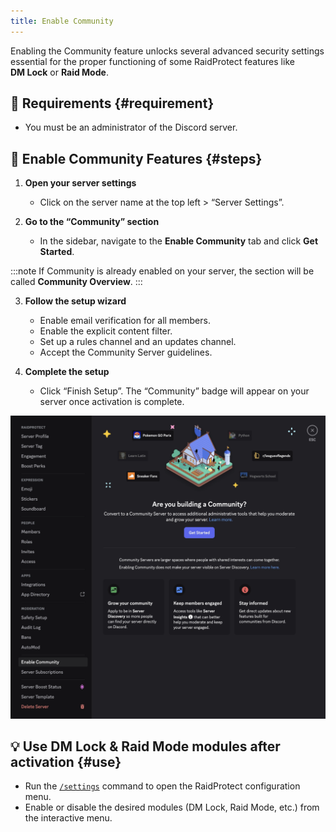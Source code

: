 ```yaml
---
title: Enable Community
---
```


Enabling the Community feature unlocks several advanced security settings essential for the proper functioning of some RaidProtect features like **DM Lock** or **Raid Mode**.

## 🚦 Requirements {#requirement}

- You must be an administrator of the Discord server.

## 🚩 Enable Community Features {#steps}

1. **Open your server settings**
   - Click on the server name at the top left > “Server Settings”.

2. **Go to the “Community” section**
   - In the sidebar, navigate to the **Enable Community** tab and click **Get Started**.

:::note
If Community is already enabled on your server, the section will be called **Community Overview**.
:::

3. **Follow the setup wizard**
   - Enable email verification for all members.
   - Enable the explicit content filter.
   - Set up a rules channel and an updates channel.
   - Accept the Community Server guidelines.

4. **Complete the setup**
   - Click “Finish Setup”. The “Community” badge will appear on your server once activation is complete.

![Discord Community activation screenshot](../../../../en/docusaurus-plugin-content-docs/current/assets/rp-enable-community.webp)

## 💡 Use DM Lock & Raid Mode modules after activation {#use}

- Run the [`/settings`](../setup.md#settings) command to open the RaidProtect configuration menu.
- Enable or disable the desired modules (DM Lock, Raid Mode, etc.) from the interactive menu.
